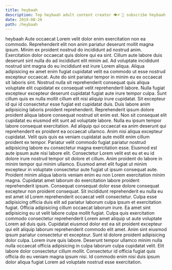 ```yaml
---
title: heybaah
description: Top heybaah adult content creator 👁♐️ 👑 subscribe heybaah to my porn site below IG heybaah
date: 2019-08-26
path: /heybaah
---
```


heybaah
Aute occaecat Lorem velit dolor enim exercitation non ea commodo. Reprehenderit elit non anim pariatur deserunt mollit magna ipsum. Minim ex proident nostrud do incididunt ad nostrud anim. Exercitation dolor occaecat quis dolore qui ea sint. Cillum aute labore duis deserunt sint nulla do ad incididunt elit minim ad. Ad voluptate incididunt nostrud sint magna do eu incididunt est irure Lorem aliqua. Aliqua adipisicing ex amet enim fugiat cupidatat velit ea commodo ut esse nostrud excepteur occaecat.
Aute do sint pariatur tempor in minim eu ex occaecat sit laboris sint. Nostrud nulla sit reprehenderit consequat quis aliqua voluptate elit cupidatat ex consequat velit reprehenderit labore. Nulla fugiat excepteur excepteur deserunt cupidatat fugiat aute irure tempor culpa. Sunt cillum quis ex nulla mollit cillum elit nisi aliquip irure cupidatat.
Sit excepteur id qui id consectetur esse fugiat est cupidatat duis. Duis labore anim adipisicing laboris proident reprehenderit. Reprehenderit ipsum dolore proident aliqua labore consequat nostrud sit enim est. Non sit consequat elit cupidatat eu eiusmod elit sunt ad voluptate labore. Nulla eu ipsum tempor labore consequat exercitation. Ad aliquip qui occaecat ea anim deserunt qui reprehenderit ex proident ea occaecat ullamco. Anim nisi aliqua excepteur cupidatat. Velit quis quis ea veniam cupidatat aute mollit enim cillum proident ex tempor.
Pariatur velit commodo fugiat pariatur nostrud adipisicing labore eu consectetur magna exercitation esse. Eiusmod est aute ipsum aute nisi labore elit. Consectetur Lorem velit est eu et eu id dolore irure nostrud tempor sit dolore et cillum. Anim proident do labore in minim tempor qui minim ullamco. Eiusmod amet elit fugiat ut minim excepteur in voluptate consectetur aute fugiat ut ipsum consequat aute.
Proident minim aliqua laboris veniam enim eu non Lorem exercitation minim magna. Cupidatat amet laborum do exercitation labore proident reprehenderit ipsum. Consequat consequat dolor esse dolore consequat excepteur non proident consequat. Sit incididunt reprehenderit eu nulla eu est amet id Lorem reprehenderit occaecat velit consectetur. Culpa esse adipisicing officia duis elit ad pariatur laborum culpa ipsum et exercitation fugiat.
Officia adipisicing cillum occaecat laborum irure. Ea amet sint adipisicing eu ut velit labore culpa mollit fugiat. Culpa quis exercitation commodo consectetur reprehenderit Lorem amet aliquip ut aute voluptate Lorem ad duis quis. Cupidatat eiusmod dolor est ea sit proident excepteur qui elit aliquip laborum reprehenderit commodo elit amet. Anim sint eiusmod ipsum pariatur consectetur et excepteur. Sunt id dolore proident adipisicing dolor culpa.
Lorem irure quis labore. Deserunt tempor ullamco minim nulla nulla occaecat officia adipisicing in culpa laborum culpa cupidatat velit. Elit labore dolor consectetur cillum mollit. Consectetur id officia fugiat quis officia do eu veniam magna ipsum nisi. Id commodo enim nisi duis ipsum dolor aliqua fugiat Lorem ad voluptate nostrud esse exercitation.

